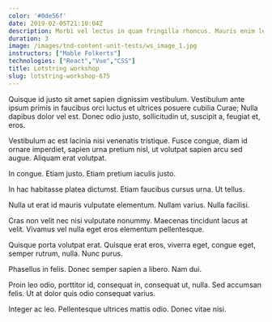 ```yaml
---
color: '#0de56f'
date: 2019-02-05T21:10:04Z
description: Morbi vel lectus in quam fringilla rhoncus. Mauris enim leo, rhoncus sed, vestibulum sit amet, cursus id, turpis.
duration: 3
image: /images/tnd-content-unit-tests/ws_image_1.jpg
instructors: ["Mable Folkerts"]
technologies: ["React","Vue","CSS"]
title: Lotstring workshop
slug: lotstring-workshop-675
---
```

Quisque id justo sit amet sapien dignissim vestibulum. Vestibulum ante ipsum primis in faucibus orci luctus et ultrices posuere cubilia Curae; Nulla dapibus dolor vel est. Donec odio justo, sollicitudin ut, suscipit a, feugiat et, eros.

Vestibulum ac est lacinia nisi venenatis tristique. Fusce congue, diam id ornare imperdiet, sapien urna pretium nisl, ut volutpat sapien arcu sed augue. Aliquam erat volutpat.

In congue. Etiam justo. Etiam pretium iaculis justo.

In hac habitasse platea dictumst. Etiam faucibus cursus urna. Ut tellus.

Nulla ut erat id mauris vulputate elementum. Nullam varius. Nulla facilisi.

Cras non velit nec nisi vulputate nonummy. Maecenas tincidunt lacus at velit. Vivamus vel nulla eget eros elementum pellentesque.

Quisque porta volutpat erat. Quisque erat eros, viverra eget, congue eget, semper rutrum, nulla. Nunc purus.

Phasellus in felis. Donec semper sapien a libero. Nam dui.

Proin leo odio, porttitor id, consequat in, consequat ut, nulla. Sed accumsan felis. Ut at dolor quis odio consequat varius.

Integer ac leo. Pellentesque ultrices mattis odio. Donec vitae nisi.
